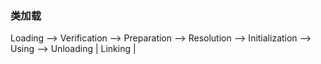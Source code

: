 ### 类加载

Loading --> Verification --> Preparation --> Resolution --> Initialization --> Using --> Unloading
		|				        Linking                |
